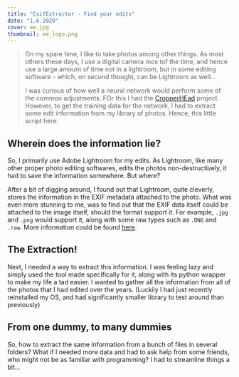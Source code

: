 ```yaml
---
title: "ExifExtractor - Find your edits"
date: "1.6.2020"
cover: ee.jpg
thumbnail: ee_logo.png
---
```



>On my spare time, I like to take photos among other things. As most others these days, I use a digital camera mos tof the time, and hence use a large amount of time not in a lightroom, but in some editing software - which, on second thought, can be Lightroom as well...
>
>I was curious of how well a neural network would perform some of the common adjustments. FOr this I had the [CropperHEad](/projects/cropperhead) project. However, to get the training data for the network, I had to extract some edit information from my library of photos. Hence, this little script here.

## Wherein does the information lie?
So, I primarily use Adobe Lightroom for my edits. As Lightroom, like many other proper photo editing softwares, edits the photos non-destructively, it had to save the information somewhere. But where?

After a bit of digging around, I found out that Lightroom, quite cleverly, stores the information in the EXIF metadata attached to the photo. What was even more stunning to me, was to find out that the EXIF data itself could be attached to the image itself, should the format support it. For example, `.jpg` and `.png` would support it, along with some raw types such as `.DNG` and `.raw`. More information could be found [here](link/somewhere).



## The Extraction!
Next, I needed a way to extract this information. I was feeling lazy and simply used the tool made specifically for it, along with its python wrapper to make my life a tad easier. I wanted to gather all the information from all of the photos that I had edited over the years. (Luckily I had just recently reinstalled my OS, and had significantly smaller library to test around than previously)


## From one dummy, to many dummies
So, how to extract the same information from a bunch of files in several folders? What if I needed more data and had to ask help from some friends, who might not be as familiar with programming? I had to streamline things a bit...




